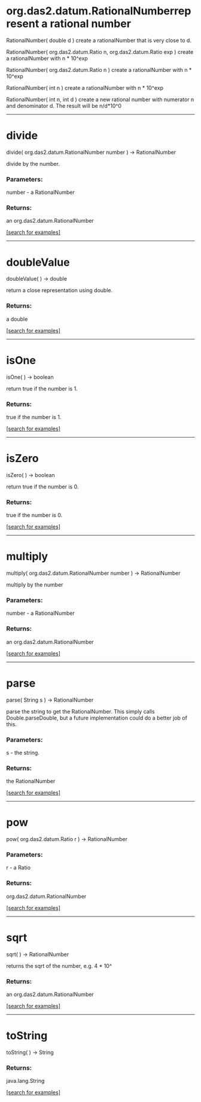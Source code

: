 # org.das2.datum.RationalNumberrepresent a rational number
RationalNumber( double d )
create a rationalNumber that is very close to d.

RationalNumber( org.das2.datum.Ratio n, org.das2.datum.Ratio exp )
create a rationalNumber with n * 10^exp

RationalNumber( org.das2.datum.Ratio n )
create a rationalNumber with n * 10^exp

RationalNumber( int n )
create a rationalNumber with n * 10^exp

RationalNumber( int n, int d )
create a new rational number with numerator n and denominator d. The
 result will be n/d*10^0

***
<a name="divide"></a>
# divide
divide( org.das2.datum.RationalNumber number ) &rarr; RationalNumber

divide by the number.

### Parameters:
number - a RationalNumber

### Returns:
an org.das2.datum.RationalNumber


<a href="https://github.com/autoplot/dev/search?q=divide&unscoped_q=divide">[search for examples]</a>

***
<a name="doubleValue"></a>
# doubleValue
doubleValue(  ) &rarr; double

return a close representation using double.

### Returns:
a double


<a href="https://github.com/autoplot/dev/search?q=doubleValue&unscoped_q=doubleValue">[search for examples]</a>

***
<a name="isOne"></a>
# isOne
isOne(  ) &rarr; boolean

return true if the number is 1.

### Returns:
true if the number is 1.

<a href="https://github.com/autoplot/dev/search?q=isOne&unscoped_q=isOne">[search for examples]</a>

***
<a name="isZero"></a>
# isZero
isZero(  ) &rarr; boolean

return true if the number is 0.

### Returns:
true if the number is 0.

<a href="https://github.com/autoplot/dev/search?q=isZero&unscoped_q=isZero">[search for examples]</a>

***
<a name="multiply"></a>
# multiply
multiply( org.das2.datum.RationalNumber number ) &rarr; RationalNumber

multiply by the number

### Parameters:
number - a RationalNumber

### Returns:
an org.das2.datum.RationalNumber


<a href="https://github.com/autoplot/dev/search?q=multiply&unscoped_q=multiply">[search for examples]</a>

***
<a name="parse"></a>
# parse
parse( String s ) &rarr; RationalNumber

parse the string to get the RationalNumber. This simply calls
 Double.parseDouble, but a future implementation could do a better job of
 this.

### Parameters:
s - the string.

### Returns:
the RationalNumber

<a href="https://github.com/autoplot/dev/search?q=parse&unscoped_q=parse">[search for examples]</a>

***
<a name="pow"></a>
# pow
pow( org.das2.datum.Ratio r ) &rarr; RationalNumber



### Parameters:
r - a Ratio

### Returns:
org.das2.datum.RationalNumber


<a href="https://github.com/autoplot/dev/search?q=pow&unscoped_q=pow">[search for examples]</a>

***
<a name="sqrt"></a>
# sqrt
sqrt(  ) &rarr; RationalNumber

returns the sqrt of the number, e.g. 4 * 10^

### Returns:
an org.das2.datum.RationalNumber


<a href="https://github.com/autoplot/dev/search?q=sqrt&unscoped_q=sqrt">[search for examples]</a>

***
<a name="toString"></a>
# toString
toString(  ) &rarr; String



### Returns:
java.lang.String


<a href="https://github.com/autoplot/dev/search?q=toString&unscoped_q=toString">[search for examples]</a>

